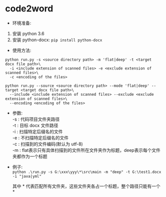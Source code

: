 # code2word

- 环境准备:
1. 安装 python 3.6
2. 安装 python-docx: `pip install python-docx`

- 使用方法:
```
python run.py -s <source directory path> -m 'flat|deep' -t <target docx file path>\
  -i <include extension of scanned files> -e <exclude extension of scanned files>\
  -c <encoding of the files>
```

```
python run.py --source <source directory path> --mode 'flat|deep' --target <target docx file path>\
  --include <include extension of scanned files> --exclude <exclude extension of scanned files>\
  --encoding <encoding of the files>
```

- 参数:\
-s : 代码项目文件夹路径\
-t : 目标 docx 文件路径\
-i : 扫描特定后缀名的文件\
-e : 不扫描特定后缀名的文件\
-c : 扫描到的文件编码(默认为 utf-8)\
-m : flat表示只有具体扫描到的文件所在文件夹作为标题，deep表示每个文件夹都作为一个标题

- 例子:\
`python .\run.py -s G:\xxx\yyy\*\src\main -m "deep" -t G:\test1.docx -i "java|yml"`

  其中 * 代表匹配所有文件夹，这些文件夹各占一个标题，整个路径只能有一个 *
